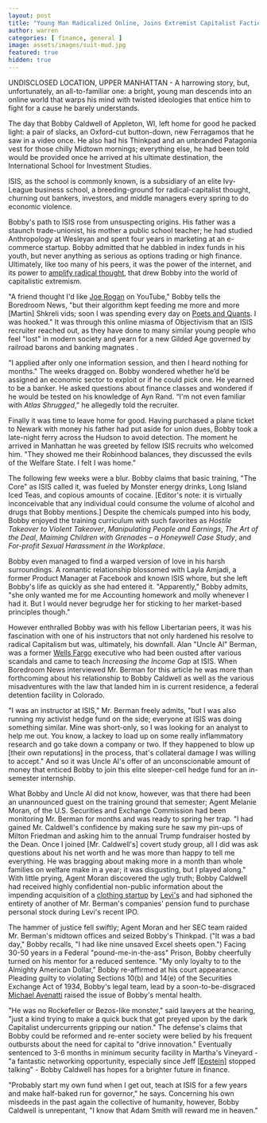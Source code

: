 ```yaml
---
layout: post
title: "Young Man Radicalized Online, Joins Extremist Capitalist Faction"
author: warren
categories: [ finance, general ]
image: assets/images/suit-mud.jpg
featured: true
hidden: true
---
```


UNDISCLOSED LOCATION, UPPER MANHATTAN - A harrowing story, but, unfortunately, an all-to-familiar one: a bright, young man descends into an online world that warps his mind with twisted ideologies that entice him to fight for a cause he barely understands. 

The day that Bobby Caldwell of Appleton, WI, left home for good he packed light: a pair of slacks, an Oxford-cut button-down, new Ferragamos that he saw in a video once. He also had his Thinkpad and an unbranded Patagonia vest for those chilly Midtown mornings; everything else, he had been told would be provided once he arrived at his ultimate destination, the International School for Investment Studies. 

ISIS, as the school is commonly known, is a subsidiary of an elite Ivy-League business school, a breeding-ground for radical-capitalist thought, churning out bankers, investors, and middle managers every spring to do economic violence. 

Bobby's path to ISIS rose from unsuspecting origins. His father was a staunch trade-unionist, his mother a public school teacher; he had studied Anthropology at Wesleyan and spent four years in marketing at an e-commerce startup. Bobby admitted that he dabbled in index funds in his youth, but never anything as serious as options trading or high finance. Ultimately, like too many of his peers, it was the power of the internet, and its power to [amplify radical thought](https://www.nytimes.com/interactive/2019/06/08/technology/youtube-radical.html), that drew Bobby into the world of capitalistic extremism.

"A friend thought I'd like [Joe Rogan](https://www.youtube.com/channel/UCzQUP1qoWDoEbmsQxvdjxgQ) on YouTube," Bobby tells the Boredroom News, "but their algorithm kept feeding me more and more [Martin] Shkreli vids; soon I was spending every day on [Poets and Quants](https://poetsandquants.com/). I was hooked." It was through this online miasma of Objectivism that an ISIS recruiter reached out, as they have done to many similar young people who feel "lost" in modern society and yearn for a new Gilded Age governed by railroad barons and banking magnates . 

"I applied after only one information session, and then I heard nothing for months." The weeks dragged on. Bobby wondered whether he’d be assigned an economic sector to exploit or if he could pick one. He yearned to be a banker. He asked questions about finance classes and wondered if he would be tested on his knowledge of Ayn Rand. “I'm not even familiar with _Atlas Shrugged_,” he allegedly told the recruiter. 

Finally it was time to leave home for good. Having purchased a plane ticket to Newark with money his father had put aside for union dues, Bobby took a late-night ferry across the Hudson to avoid detection. The moment he arrived in Manhattan he was greeted by fellow ISIS recruits who welcomed him. "They showed me their Robinhood balances, they discussed the evils of the Welfare State. I felt I was home."

The following few weeks were a blur. Bobby claims that basic training, "The Core" as ISIS called it, was fueled by Monster energy drinks, Long Island Iced Teas, and copious amounts of cocaine. [Editor's note: it is virtually inconceivable that any individual could consume the volume of alcohol and drugs that Bobby mentions.] Despite the chemicals pumped into his body, Bobby enjoyed the training curriculum with such favorites as _Hostile Takeover to Violent Takeover_, _Manipulating People and Earnings_, _The Art of the Deal_, _Maiming Children with Grenades – a Honeywell Case Study_, and _For-profit Sexual Harassment in the Workplace_. 

Bobby even managed to find a warped version of love in his harsh surroundings. A romantic relationship blossomed with Layla Amjadi, a former Product Manager at Facebook and known ISIS whore, but she left Bobby's life as quickly as she had entered it. "Apparently," Bobby admits, "she only wanted me for me Accounting homework and molly whenever I had it. But I would never begrudge her for sticking to her market-based principles though."

However enthralled Bobby was with his fellow Libertarian peers, it was his fascination with one of his instructors that not only hardened his resolve to radical Capitalism but was, ultimately, his downfall. Alan "Uncle Al" Berman, was a former [Wells Fargo](https://abcnews.go.com/Business/timeline-wells-fargo-accounts-scandal/story?id=42231128) executive  who had been ousted after various scandals and came to teach _Increasing the Income Gap_ at ISIS. When Boredroom News interviewed Mr. Berman for this article he was more than forthcoming about his   relationship to Bobby Caldwell as well as the various misadventures with the law that landed him in is current residence, a federal detention facility in Colorado. 

"I was an instructor at ISIS," Mr. Berman freely admits, "but I was also running my activist hedge fund on the side; everyone at ISIS was doing something similar. Mine was short-only, so I was looking for an analyst to help me out. You know, a lackey to load up on some really inflammatory research and go take down a company or two. If they happened to blow up [their own reputations] in the process, that's collateral damage I was willing to accept." And so it was Uncle Al's offer of an unconscionable amount of money that enticed Bobby to join this elite sleeper-cell hedge fund for an in-semester internship. 

What Bobby and Uncle Al did not know, however, was that there had been an unannounced guest on the training ground that semester; Agent Melanie Moran, of the U.S. Securities and Exchange Commission had been monitoring Mr. Berman for months and was ready to spring her trap. "I had gained Mr. Caldwell's confidence by making sure he saw my pin-ups of Milton Friedman and asking him to the annual Trump fundraiser hosted by the Dean. Once I joined [Mr. Caldwell's] covert study group, all I did was ask questions about his net worth and he was more than happy to tell me everything. He was bragging about making more in a month than whole families on welfare make in a year; it was disgusting, but I played along." With little prying, Agent Moran discovered the ugly truth; Bobby Caldwell had received highly confidential non-public information about the impending acquisition of a [clothing startup](https://www.boredroomnews.com/general/2019/01/26/UNZIPPD.html) by [Levi's](https://www.nasdaq.com/symbol/levi) and had siphoned the entirety of another of Mr. Berman's companies' pension fund to purchase personal stock during Levi's recent IPO. 

The hammer of justice fell swiftly; Agent Moran and her SEC team raided Mr. Berman's midtown offices and seized Bobby's Thinkpad. ("It was a bad day," Bobby recalls, "I had like nine unsaved Excel sheets open.") Facing 30-50 years in a Federal "pound-me-in-the-ass" Prison, Bobby cheerfully turned on his mentor for a reduced sentence. "My only loyalty to to the Almighty American Dollar," Bobby re-affirmed at his court appearance. Pleading guilty to violating Sections 10(b) and 14(e) of the Securities Exchange Act of 1934, Bobby's legal team, lead by a soon-to-be-disgraced [Michael Avenatti](https://news.yahoo.com/michael-avenatti-blames-arrest-vindictive-161842011.html) raised the issue of Bobby's mental health.  

"He was no Rockefeller or Bezos-like monster," said lawyers at the hearing, "just a kind trying to make a quick buck that got preyed upon by the dark Capitalist undercurrents gripping our nation." The defense's claims that Bobby could be reformed and re-enter society were belied by his frequent outbursts about the need for capital to "drive innovation." Eventually sentenced to 3-6 months in minimum security facility in Martha's Vineyard - "a fantastic networking opportunity, especially since Jeff [[Epstein](https://www.msn.com/en-us/news/crime/autopsy-finds-broken-bones-in-jeffrey-epsteins-neck-deepening-questions-around-his-death/ar-AAFPxjP?li=BBnb7Kz)] stopped talking" - Bobby Caldwell has hopes for a brighter future in finance.

"Probably start my own fund when I get out, teach at ISIS for a few years and make half-baked run for governor," he says. Concerning his own misdeeds in the past again the collective of humanity, however, Bobby Caldwell is unrepentant, "I know that Adam Smith will reward me in heaven."